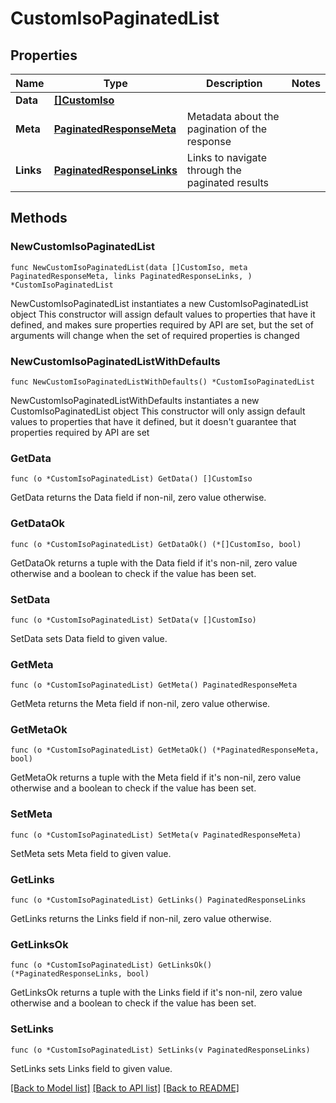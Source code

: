 # CustomIsoPaginatedList

## Properties

Name | Type | Description | Notes
------------ | ------------- | ------------- | -------------
**Data** | [**[]CustomIso**](CustomIso.md) |  | 
**Meta** | [**PaginatedResponseMeta**](PaginatedResponseMeta.md) | Metadata about the pagination of the response | 
**Links** | [**PaginatedResponseLinks**](PaginatedResponseLinks.md) | Links to navigate through the paginated results | 

## Methods

### NewCustomIsoPaginatedList

`func NewCustomIsoPaginatedList(data []CustomIso, meta PaginatedResponseMeta, links PaginatedResponseLinks, ) *CustomIsoPaginatedList`

NewCustomIsoPaginatedList instantiates a new CustomIsoPaginatedList object
This constructor will assign default values to properties that have it defined,
and makes sure properties required by API are set, but the set of arguments
will change when the set of required properties is changed

### NewCustomIsoPaginatedListWithDefaults

`func NewCustomIsoPaginatedListWithDefaults() *CustomIsoPaginatedList`

NewCustomIsoPaginatedListWithDefaults instantiates a new CustomIsoPaginatedList object
This constructor will only assign default values to properties that have it defined,
but it doesn't guarantee that properties required by API are set

### GetData

`func (o *CustomIsoPaginatedList) GetData() []CustomIso`

GetData returns the Data field if non-nil, zero value otherwise.

### GetDataOk

`func (o *CustomIsoPaginatedList) GetDataOk() (*[]CustomIso, bool)`

GetDataOk returns a tuple with the Data field if it's non-nil, zero value otherwise
and a boolean to check if the value has been set.

### SetData

`func (o *CustomIsoPaginatedList) SetData(v []CustomIso)`

SetData sets Data field to given value.


### GetMeta

`func (o *CustomIsoPaginatedList) GetMeta() PaginatedResponseMeta`

GetMeta returns the Meta field if non-nil, zero value otherwise.

### GetMetaOk

`func (o *CustomIsoPaginatedList) GetMetaOk() (*PaginatedResponseMeta, bool)`

GetMetaOk returns a tuple with the Meta field if it's non-nil, zero value otherwise
and a boolean to check if the value has been set.

### SetMeta

`func (o *CustomIsoPaginatedList) SetMeta(v PaginatedResponseMeta)`

SetMeta sets Meta field to given value.


### GetLinks

`func (o *CustomIsoPaginatedList) GetLinks() PaginatedResponseLinks`

GetLinks returns the Links field if non-nil, zero value otherwise.

### GetLinksOk

`func (o *CustomIsoPaginatedList) GetLinksOk() (*PaginatedResponseLinks, bool)`

GetLinksOk returns a tuple with the Links field if it's non-nil, zero value otherwise
and a boolean to check if the value has been set.

### SetLinks

`func (o *CustomIsoPaginatedList) SetLinks(v PaginatedResponseLinks)`

SetLinks sets Links field to given value.



[[Back to Model list]](../README.md#documentation-for-models) [[Back to API list]](../README.md#documentation-for-api-endpoints) [[Back to README]](../README.md)


